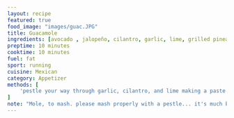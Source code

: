 ```yaml
---
layout: recipe
featured: true
food_image: "images/guac.JPG"
title: Guacamole 
ingredients: [avocado , jalopeño, cilantro, garlic, lime, grilled pineapple, tomato, red onion ]
preptime: 10 minutes
cooktime: 10 minutes
fuel: fat 
sport: running
cuisine: Mexican
category: Appetizer 
methods: [
    'pestle your way through garlic, cilantro, and lime making a paste', add onion and briefly pulverize, 'add avocados and pineapple mixing to combine', 'add tomato and breifly mix', season with salt,
]
note: "Mole, to mash. please mash properly with a pestle... it's much better than your chopping abilities "
---
```

